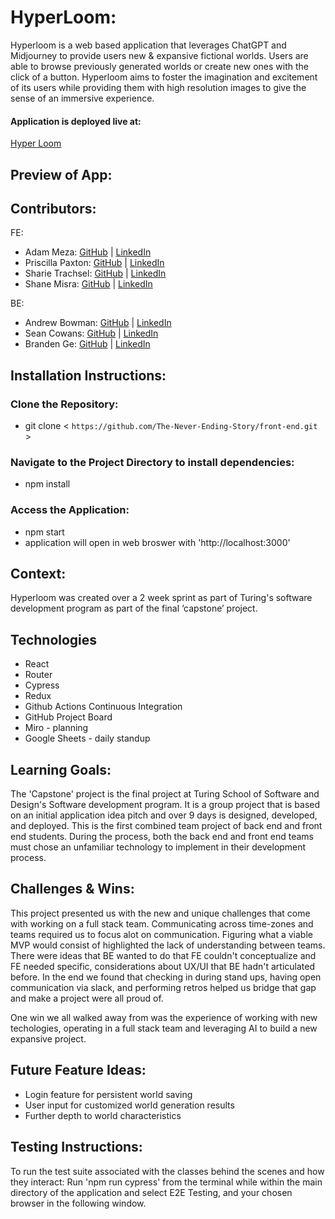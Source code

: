 # HyperLoom:
[//]: <>

Hyperloom is a web based application that leverages ChatGPT and Midjourney to provide users new & expansive fictional worlds. Users are able to browse previously generated worlds or create new ones with the click of a button. Hyperloom aims to foster the imagination and excitement of its users while providing them with high resolution images to give the sense of an immersive experience. 

#### Application is deployed live at:

[Hyper Loom](https://hyper-loom-explorer.vercel.app/)

## Preview of App:
[//]: <>

## Contributors:
[//]: <>
FE: 
- Adam Meza: [GitHub](https://github.com/Adam-Meza) | [LinkedIn](https://www.linkedin.com/in/adam-meza/)
- Priscilla Paxton: [GitHub](https://github.com/priscillaapaxton) | [LinkedIn](https://www.linkedin.com/in/priscilla-paxton/)
- Sharie Trachsel: [GitHub](https://github.com/sdtrachsel) | [LinkedIn](https://www.linkedin.com/in/sharie-trachsel/)
- Shane Misra: [GitHub](https://github.com/sdmisra) | [LinkedIn](https://www.linkedin.com/in/shanemisra/)

BE: 
- Andrew Bowman: [GitHub](https://github.com/abwmn) | [LinkedIn](https://www.linkedin.com/in/andrew-b0wman/)
- Sean Cowans: [GitHub](https://github.com/sjcowans) | [LinkedIn](https://www.linkedin.com/in/sean-cowans-985554267/)
- Branden Ge: [GitHub](https://github.com/brandenge) | [LinkedIn](https://www.linkedin.com/in/brandenge/)

## Installation Instructions:
[//]: <>
### Clone the Repository:
- git clone < `https://github.com/The-Never-Ending-Story/front-end.git` >

### Navigate to the Project Directory to install dependencies:
- npm install

### Access the Application:
- npm start
- application will open in web broswer with 'http://localhost:3000'

## Context:
[//]: <>

Hyperloom was created over a 2 week sprint as part of Turing's software development program as part of the final ‘capstone’ project. 

## Technologies
- React
- Router
- Cypress
- Redux
- Github Actions Continuous Integration
- GitHub Project Board
- Miro - planning 
- Google Sheets - daily standup

## Learning Goals:
The 'Capstone' project is the final project at Turing School of Software and Design's Software development program. It is a group project that is based on an initial application idea pitch and over 9 days is designed, developed, and deployed. This is the first combined team project of back end and front end students. During the process, both the back end and front end teams must chose an unfamiliar technology to implement in their development process.

## Challenges & Wins:

This project presented us with the new and unique challenges that come with working on a full stack team. Communicating across time-zones and teams required us to focus alot on communication. Figuring what a viable MVP would consist of highlighted the lack of understanding between teams. There were ideas that BE wanted to do that FE couldn't conceptualize and FE needed specific, considerations about UX/UI that BE hadn't articulated before. In the end we found that checking in during stand ups, having open communication via slack, and performing retros helped us bridge that gap and make a project were all proud of. 

One win we all walked away from was the experience of working with new techologies, operating in a full stack team and leveraging AI to build a new expansive project. 

## Future Feature Ideas:
[//]: <>
- Login feature for persistent world saving
- User input for customized world generation results
- Further depth to world characteristics

## Testing Instructions:
[//]: <>

To run the test suite associated with the classes behind the scenes and how they interact: 
Run 'npm run cypress' from the terminal while within the main directory of the application and select E2E Testing, and your chosen browser in the following window.
